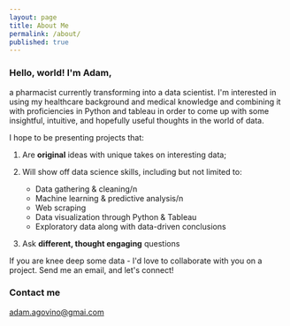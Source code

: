 ```yaml
---
layout: page
title: About Me
permalink: /about/
published: true
---
```




### Hello, world!  I'm Adam,

a pharmacist currently transforming into a data scientist.  I'm interested in using my healthcare background and medical knowledge and combining it with proficiencies in Python and tableau in order to come up with some insightful, intuitive, and hopefully useful thoughts in the world of data. 

I hope to be presenting projects that:

1) Are ****original**** ideas with unique takes on interesting data;

2) Will show off data science skills, including but not limited to:
	- Data gathering & cleaning/n
    - Machine learning & predictive analysis/n
    - Web scraping
    - Data visualization through Python & Tableau 
    - Exploratory data along with data-driven conclusions
    
3) Ask ****different, thought engaging**** questions

If you are knee deep some data - I'd love to collaborate with you on a project.  Send me an email, and let's connect!

### Contact me

[adam.agovino@gmai.com](mailto:adam.agovino@gmail.com.com)
